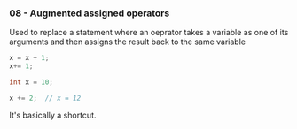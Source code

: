 ### 08 - Augmented assigned operators

Used to replace a statement where an oeprator takes a variable as one of its arguments and then assigns the result back to the same variable

```c
x = x + 1;
x+= 1;
```

```c
int x = 10;

x += 2;  // x = 12
```

It's basically a shortcut.